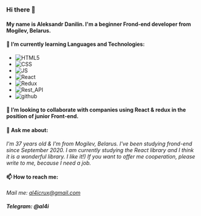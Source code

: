 ### Hi there 👋
#### My name is Aleksandr Danilin. I'm a beginner Frond-end developer from Mogilev, Belarus.

#### 🌱 I’m currently learning Languages and Technologies:
* ![HTML5](https://img.shields.io/badge/-HTML5%20-blue?style=for-the-badle&logo=html5)
* ![CSS](https://img.shields.io/badge/-CSS3-blue?style=for-the-badle&logo=css3)
* ![JS](https://img.shields.io/badge/-JS-yellow?style=for-the-badle&logo=JavaScript)
* ![React](https://img.shields.io/badge/-React-blue?style=for-the-badle&logo=react)
* ![Redux](https://img.shields.io/badge/-Redux-brightgreen?style=for-the-badle&logo=redux)
* ![Rest_API](https://img.shields.io/badge/-Rest_API-yellow?style=for-the-badle&logo=restapi)
* ![github](https://img.shields.io/badge/-github-red?style=for-the-badle&logo=git)

#### 👯 I’m looking to collaborate with companies using React & redux in the position of junior Front-end. 
 
#### 💬 Ask me about:
*I'm 37 years old & I'm from Mogilev, Belarus. I've been studying frond-end since September 2020. I am currently studying the React library and I think it is a wonderful library. I like it!) If you want to offer me cooperation, please write to me, because I need a job.*

#### 📫 How to reach me:
*Mail me: al4icrux@gmail.com*
#### *Telegram: @al4i*




<!--
- 🔭 I’m currently working on ...
- 🌱 I’m currently learning ...
- 👯 I’m looking to collaborate on ...
- 🤔 I’m looking for help with ...
- 💬 Ask me about ...
- 📫 How to reach me: ...
- 😄 Pronouns: ...
- ⚡ Fun fact: ...
--!>
